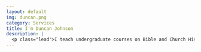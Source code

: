 ```yaml
---
layout: default
img: duncan.png
category: Services
title: I'm Duncan Johnson
description: |
  <p class="lead">I teach undergraduate courses on Bible and Church History at Foundation Baptist College, and (once-in-a-while) I write at <a target="_blank" href="http://duncanjohnson.ca/">DuncanJohnson.ca</a>.</p>
---
```

